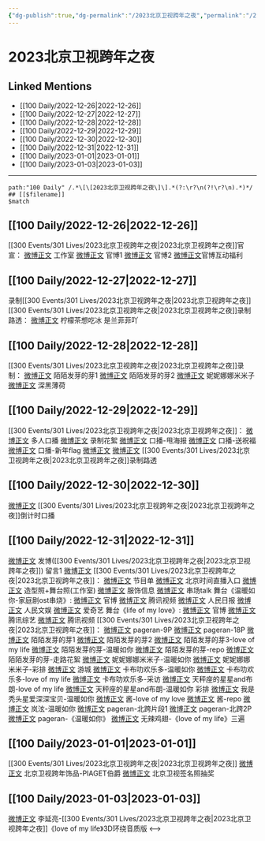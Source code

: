 ```yaml
---
{"dg-publish":true,"dg-permalink":"/2023北京卫视跨年之夜","permalink":"/2023北京卫视跨年之夜/"}
---
```


# 2023北京卫视跨年之夜

## Linked Mentions
- [[100 Daily/2022-12-26\|2022-12-26]]
- [[100 Daily/2022-12-27\|2022-12-27]]
- [[100 Daily/2022-12-28\|2022-12-28]]
- [[100 Daily/2022-12-29\|2022-12-29]]
- [[100 Daily/2022-12-30\|2022-12-30]]
- [[100 Daily/2022-12-31\|2022-12-31]]
- [[100 Daily/2023-01-01\|2023-01-01]]
- [[100 Daily/2023-01-03\|2023-01-03]]


---

```expander
path:"100 Daily" /.*\[\[2023北京卫视跨年之夜\]\].*(?:\r?\n(?!\r?\n).*)*/
## [[$filename]]
$match
```
## [[100 Daily/2022-12-26\|2022-12-26]]
[[300 Events/301 Lives/2023北京卫视跨年之夜\|2023北京卫视跨年之夜]]官宣：
[微博正文](https://m.weibo.cn/7478855230/4850896871892220) 工作室
[微博正文](https://m.weibo.cn/7727022228/4850895227461394) 官博1
[微博正文](https://m.weibo.cn/7727022228/4850905528668382) 官博2
[微博正文](https://m.weibo.cn/7727022228/4850878467016881)官博互动福利
## [[100 Daily/2022-12-27\|2022-12-27]]
录制[[300 Events/301 Lives/2023北京卫视跨年之夜\|2023北京卫视跨年之夜]]
[[300 Events/301 Lives/2023北京卫视跨年之夜\|2023北京卫视跨年之夜]]录制路透：
[微博正文](https://m.weibo.cn/1948102711/4851394760417015) 柠檬茶想吃冰
[](https://m.weibo.cn/5904393359/4851385223087212) 是兰菲菲吖

## [[100 Daily/2022-12-28\|2022-12-28]]
[[300 Events/301 Lives/2023北京卫视跨年之夜\|2023北京卫视跨年之夜]]录制：
[微博正文](https://m.weibo.cn/2284245305/4851600336358230) 陌陌发芽的芽1
[微博正文](https://m.weibo.cn/2284245305/4851602709554948) 陌陌发芽的芽2
[微博正文](https://m.weibo.cn/1848110183/4851663661703892) 妮妮娜娜米米子
[微博正文](https://m.weibo.cn/1055729542/4851624428179306) 深黑薄荷
## [[100 Daily/2022-12-29\|2022-12-29]]
[[300 Events/301 Lives/2023北京卫视跨年之夜\|2023北京卫视跨年之夜]]：
[微博正文](https://m.weibo.cn/7727022228/4851940419177227) 多人口播
[微博正文](https://m.weibo.cn/7727022228/4852013261656470) 录制花絮
[微博正文](https://m.weibo.cn/7727022228/4852015966197128) 口播-甩海报
[微博正文](https://m.weibo.cn/2992050891/4852038271507191) 口播-送祝福
[微博正文](https://m.weibo.cn/2992050891/4851649489672676) 口播-新年flag
[微博正文](https://m.weibo.cn/1644433224/4852052108783918) [微博正文](https://m.weibo.cn/2728025190/4852076611376898) [[300 Events/301 Lives/2023北京卫视跨年之夜\|2023北京卫视跨年之夜]]录制路透
## [[100 Daily/2022-12-30\|2022-12-30]]
[微博正文](https://m.weibo.cn/7727022228/4852458834894002) [[300 Events/301 Lives/2023北京卫视跨年之夜\|2023北京卫视跨年之夜]]倒计时口播
## [[100 Daily/2022-12-31\|2022-12-31]]
[微博正文](https://m.weibo.cn/1736988591/4852831208868538) 发博([[300 Events/301 Lives/2023北京卫视跨年之夜\|2023北京卫视跨年之夜]])
留言1 [微博正文](https://m.weibo.cn/2803301701/4852842547129685)
[[300 Events/301 Lives/2023北京卫视跨年之夜\|2023北京卫视跨年之夜]]：
[微博正文](https://m.weibo.cn/7727022228/4852677772576509) 节目单
[微博正文](https://m.weibo.cn/2992050891/4852660337388109) 北京时间直播入口
[微博正文](https://m.weibo.cn/7478855230/4852851954418324) 造型照+舞台照(工作室)
[微博正文](https://m.weibo.cn/7710473200/4852927774590003) 服饰信息
[微博正文](https://m.weibo.cn/6466290670/4852872707850287) 串场talk
舞台《温暖如你-家庭剧ost串烧》:
[微博正文](https://m.weibo.cn/7727022228/4852829209239724) 官博
[微博正文](https://m.weibo.cn/2591595652/4852832946104323) 腾讯视频
[微博正文](https://m.weibo.cn/2803301701/4852842547129685) 人民日报
[微博正文](https://m.weibo.cn/7362512027/4852830890102997) 人民文娱
[微博正文](https://m.weibo.cn/1731986465/4852837328619144) 爱奇艺
舞台《life of my love》:
[微博正文](https://m.weibo.cn/7727022228/4852830303158653) 官博
[微博正文](https://m.weibo.cn/3758512144/4852836138224968) 腾讯综艺
[微博正文](https://m.weibo.cn/2591595652/4852834724226389) 腾讯视频
[[300 Events/301 Lives/2023北京卫视跨年之夜\|2023北京卫视跨年之夜]]：
[微博正文](https://m.weibo.cn/7633014126/4852737721765537) pageran-9P
[微博正文](https://m.weibo.cn/7633014126/4852862645447612) pageran-18P
[微博正文](https://m.weibo.cn/2284245305/4852839430228086) 陌陌发芽的芽1
[微博正文](https://m.weibo.cn/2284245305/4852846849697421) 陌陌发芽的芽2
[微博正文](https://m.weibo.cn/2284245305/4852861479696083) 陌陌发芽的芽3-love of my life
[微博正文](https://m.weibo.cn/2284245305/4853032354843070) 陌陌发芽的芽-温暖如你
[微博正文](https://m.weibo.cn/2284245305/4853136692615717) 陌陌发芽的芽-repo
[微博正文](https://m.weibo.cn/2284245305/4853274676573966) 陌陌发芽的芽-走路花絮
[微博正文](https://m.weibo.cn/1848110183/4852837726563768) 妮妮娜娜米米子-温暖如你
[微博正文](https://m.weibo.cn/1848110183/4852860372389566) 妮妮娜娜米米子-彩排
[微博正文](https://m.weibo.cn/1801743981/4852831717166072) 游城
[微博正文](https://m.weibo.cn/5373127683/4852832681603359) 卡布叻欢乐多-温暖如你
[微博正文](https://m.weibo.cn/5373127683/4852832896033904) 卡布叻欢乐多-love of my life
[微博正文](https://m.weibo.cn/5373127683/4852836993078054) 卡布叻欢乐多-采访
[微博正文](https://m.weibo.cn/1537023544/4852898489697924) 天秤座的星星and布朗-love of my life
[微博正文](https://m.weibo.cn/1537023544/4852860360331229) 天秤座的星星and布朗-温暖如你 彩排
[微博正文](https://m.weibo.cn/6548966637/4852856114385829) 我是秃头星爱深深宝贝-温暖如你
[微博正文](https://m.weibo.cn/7109697641/4852840567152086) 酱-love of my love
[微博正文](https://m.weibo.cn/7109697641/4852848048741758) 酱-repo
[微博正文](https://m.weibo.cn/1427663435/4852834136756250) 岚泫-温暖如你
[微博正文](https://m.weibo.cn/7633014126/4853107333273663) pageran-北跨片段1
[微博正文](https://m.weibo.cn/7633014126/4853220230824951) pageran-北跨2P
[微博正文](https://m.weibo.cn/7633014126/4853522451144947) pageran-《温暖如你》
[微博正文](https://m.weibo.cn/7495641082/4853606018456709) 无辣鸡翅-《love of my life》三遍
## [[100 Daily/2023-01-01\|2023-01-01]]
[[300 Events/301 Lives/2023北京卫视跨年之夜\|2023北京卫视跨年之夜]]
[微博正文](https://m.weibo.cn/2043491874/4853137053327738) 北京卫视跨年饰品-PIAGET伯爵
[微博正文](https://m.weibo.cn/1779837945/4853090145277164) 北京卫视签名照抽奖
## [[100 Daily/2023-01-03\|2023-01-03]]
[微博正文](https://m.weibo.cn/5131929066/4853191198381761) 李延亮-[[300 Events/301 Lives/2023北京卫视跨年之夜\|2023北京卫视跨年之夜]]《love of my life》3D环绕音质版
<-->